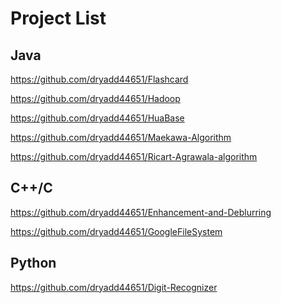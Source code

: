 <h1>Project List</h1>

<h2>Java</h2>


https://github.com/dryadd44651/Flashcard

https://github.com/dryadd44651/Hadoop

https://github.com/dryadd44651/HuaBase

https://github.com/dryadd44651/Maekawa-Algorithm

https://github.com/dryadd44651/Ricart-Agrawala-algorithm

<h2>C++/C</h2>


https://github.com/dryadd44651/Enhancement-and-Deblurring

https://github.com/dryadd44651/GoogleFileSystem


<h2>Python</h2>

https://github.com/dryadd44651/Digit-Recognizer

